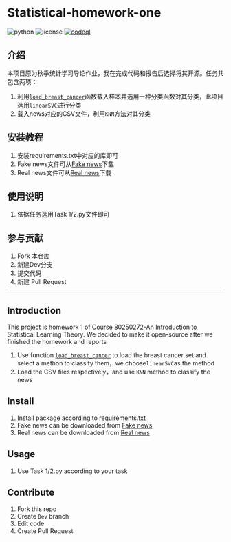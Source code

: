 # Statistical-homework-one
![python](https://img.shields.io/badge/Python-3.9.6-blue) ![license](https://img.shields.io/badge/license-GPL--2.0-green) [![codeql](https://img.shields.io/badge/CodeQL-pass-brightgreen)](https://github.com/Narthchin/Statistical-homework-one/actions/workflows/codeql-analysis.yml)
## 介绍

本项目原为秋季统计学习导论作业，我在完成代码和报告后选择将其开源。任务共包含两项：

1. 利用[`load_breast_cancer`](https://scikit-learn.org/stable/modules/generated/sklearn.datasets.load_breast_cancer.html#sklearn.datasets.load_breast_cancer)函数载入样本并选用一种分类函数对其分类，此项目选用`linearSVC`进行分类
2. 载入news对应的CSV文件，利用`KNN`方法对其分类

## 安装教程

1. 安装requirements.txt中对应的库即可
2. Fake news文件可从[Fake news](https://www.kaggle.com/mrisdal/fake-news/data)下载
3. Real news文件可从[Real news](https://www.kaggle.com/therohk/million-headlines)下载

## 使用说明

1.  依据任务选用Task 1/2.py文件即可

## 参与贡献

1. Fork 本仓库
2. 新建Dev分支
3. 提交代码
4. 新建 Pull Request
***
## Introduction

This project is homework 1 of Course 80250272-An Introduction to Statistical Learning Theory. We decided to make it open-source after we finished the homework and reports

1. Use function [`load_breast_cancer`](https://scikit-learn.org/stable/modules/generated/sklearn.datasets.load_breast_cancer.html#sklearn.datasets.load_breast_cancer) to load the breast cancer set and select a methon to classify them，we choose`linearSVC`as the method
2. Load the CSV files respectively，and use `KNN` method to classify the news

## Install

1. Install package according to requirements.txt
2. Fake news can be downloaded from [Fake news](https://www.kaggle.com/mrisdal/fake-news/data)
3. Real news can be downloaded from [Real news](https://www.kaggle.com/therohk/million-headlines)

## Usage

1.  Use Task 1/2.py according to your task

## Contribute

1.  Fork this repo
2.  Create `Dev` branch
3.  Edit code
4.  Create Pull Request